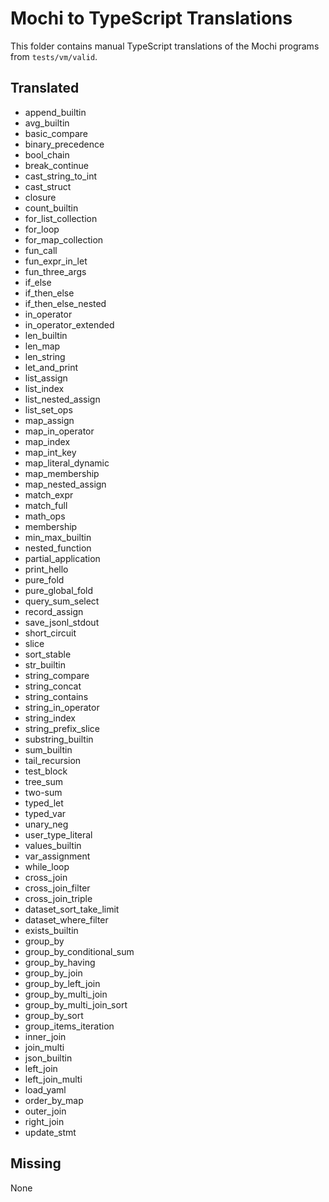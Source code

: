 # Mochi to TypeScript Translations

This folder contains manual TypeScript translations of the Mochi programs from `tests/vm/valid`.

## Translated
- append_builtin
- avg_builtin
- basic_compare
- binary_precedence
- bool_chain
- break_continue
- cast_string_to_int
- cast_struct
- closure
- count_builtin
- for_list_collection
- for_loop
- for_map_collection
- fun_call
- fun_expr_in_let
- fun_three_args
- if_else
- if_then_else
- if_then_else_nested
- in_operator
- in_operator_extended
- len_builtin
- len_map
- len_string
- let_and_print
- list_assign
- list_index
- list_nested_assign
- list_set_ops
- map_assign
- map_in_operator
- map_index
- map_int_key
- map_literal_dynamic
- map_membership
- map_nested_assign
- match_expr
- match_full
- math_ops
- membership
- min_max_builtin
- nested_function
- partial_application
- print_hello
- pure_fold
- pure_global_fold
- query_sum_select
- record_assign
- save_jsonl_stdout
- short_circuit
- slice
- sort_stable
- str_builtin
- string_compare
- string_concat
- string_contains
- string_in_operator
- string_index
- string_prefix_slice
- substring_builtin
- sum_builtin
- tail_recursion
- test_block
- tree_sum
- two-sum
- typed_let
- typed_var
- unary_neg
- user_type_literal
- values_builtin
- var_assignment
- while_loop
- cross_join
- cross_join_filter
- cross_join_triple
- dataset_sort_take_limit
- dataset_where_filter
- exists_builtin
- group_by
- group_by_conditional_sum
- group_by_having
- group_by_join
- group_by_left_join
- group_by_multi_join
- group_by_multi_join_sort
- group_by_sort
- group_items_iteration
- inner_join
- join_multi
- json_builtin
- left_join
- left_join_multi
- load_yaml
- order_by_map
- outer_join
- right_join
- update_stmt

## Missing
None
